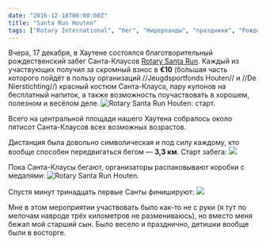 ```yaml
---
date: "2016-12-18T00:00:00Z"
title: "Santa Run Houten"
tags: ["Rotary International", "бег", "Нидерланды", "праздники", "Рождество", "Санта-Клаус", "спорт", "Хаутен"]
---
```


Вчера, 17 декабря, в Хаутене состоялся благотворительный рождественский забег Санта-Клаусов [Rotary Santa Run](http://houten.rotarysantarun.nl/). Каждый из участвующих получил за скромный взнос в **€10** (бо́льшая часть которого пойдёт в пользу организаций //Jeugdsportfonds Houten// и //De Nierstichting//) красный костюм Санта-Клауса, пару купонов на бесплатный напиток, а также возможность поучаствовать в хорошем, полезном и весёлом деле.
![](img:1.bp.blogspot.com/-8Rzu2vJR0rI/WFcANEjwGbI/AAAAAAAAotc/cVdP4yGjlDAIdYGYaQ6HVLglaaJigVC9gCPcB/s1600/dsc03878.picasaweb.jpg:a "Rotary Santa Run Houten: старт.")

Всего на центральной площади нашего Хаутена собралось около пятисот Санта-Клаусов всех возможных возрастов.

<!--more-->

Дистанция была довольно символическая и под силу каждому, кто вообще способен передвигаться бегом — **3,3 км**. Старт забега:
![](youtube:FRJfjY40AZY)

Пока Санта-Клаусы бегают, организаторы распаковывают коробки с медалями:
![](img:3.bp.blogspot.com/-veIgHO9oqZY/WFcANA8DvRI/AAAAAAAAotc/G_HGcwcLyVkt4u_G-r-3IPGYJ0osuZ8_wCPcB/s1600/dsc03885.picasaweb.jpg:a "Rotary Santa Run Houten.")

Спустя минут тринадцать первые Санты финишируют:
![](youtube:mESmC00VJbk)

Мне в этом мероприятии участвовать было как-то не с руки (я тут по мелочам навроде трёх километров не размениваюсь), но вместо меня бежал мой старший сын. Было весело и празднично, детишки вообще были в восторге.
